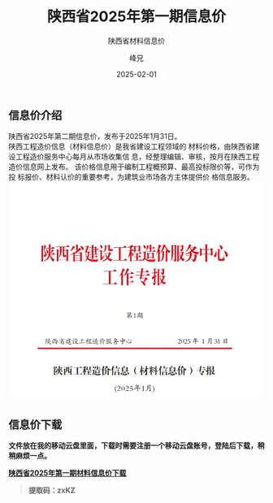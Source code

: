 ﻿---
layout:     post
title:      陕西省2025年第一期信息价
subtitle:   陕西省材料信息价
date:       2025-02-01
author:     峰兄
header-img: img/the-first.png
catalog: true
tags:
- 材料信息价
---
## 信息价介绍 ##
  陕西省2025年第二期信息价，发布于2025年1月31日。  
  陕西工程造价信息（材料信息价）是我省建设工程领域的
材料价格，由陕西省建设工程造价服务中心每月从市场收集信
息，经整理编辑、审核，按月在陕西工程造价信息网上发布。
该价格信息用于编制工程概预算、最高投标限价等，可作为投
标报价、材料认价的重要参考，为建筑业市场各方主体提供价
格信息服务。  
![2025年第一期信息价][1]

## 信息价下载 ##
**文件放在我的移动云盘里面，下载时需要注册一个移动云盘账号，登陆后下载，稍稍麻烦一点。**  

[**陕西省2025年第一期材料信息价下载**][2]  

> **提取码：zxKZ**




  [1]: /img-post/xxj2025-01.png
  [2]: https://caiyun.139.com/m/i?105CetF48HEOk

